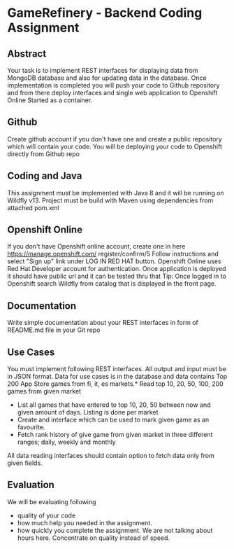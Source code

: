 # GameRefinery - Backend Coding Assignment

## Abstract

Your task is to implement REST interfaces for displaying data from MongoDB database and also for
updating data in the database. Once implementation is completed you will push your code to Github
repository and from there deploy interfaces and single web application to Openshift Online Started
as a container.

## Github

Create github account if you don't have one and create a public repository which will contain your
code. You will be deploying your code to Openshift directly from Github repo

## Coding and Java

This assignment must be implemented with Java 8 and it will be running on Wildfly v13. Project
must be build with Maven using dependencies from attached pom.xml

## Openshift Online

If you don't have Openshift online account, create one in here https://manage.openshift.com/
register/confirm/5 Follow instructions and select "Sign up" link under LOG IN RED HAT button.
Openshift Online uses Red Hat Developer account for authentication. Once application is deployed it
should have public url and it can be tested thru that
Tip: Once logged in to Openshift search Wildfly from catalog that is displayed in the front page.

## Documentation

Write simple documentation about your REST interfaces in form of README.md file in your Git repo

## Use Cases

You must implement following REST interfaces. All output and input must be in JSON format. Data
for use cases is in the database and data contains Top 200 App Store games from fi, it, es markets.* Read top 10, 20, 50, 100, 200 games from given market

- List all games that have entered to top 10, 20, 50 between now and given amount of days. Listing
is done per market
- Create and interface which can be used to mark given game as an favourite.
- Fetch rank history of give game from given market in three different ranges; daily, weekly and
monthly

All data reading interfaces should contain option to fetch data only from given fields.

## Evaluation

We will be evaluating following

- quality of your code
- how much help you needed in the assignment.
- how quickly you complete the assignment. We are not talking about hours here. Concentrate on
quality instead of speed.